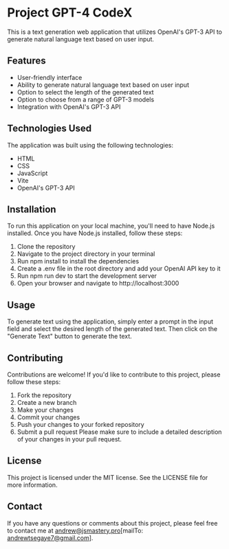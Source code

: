 # Project GPT-4 CodeX
This is a text generation web application that utilizes OpenAI's GPT-3 API to generate natural language text based on user input.

## Features

- User-friendly interface
- Ability to generate natural language text based on user input
- Option to select the length of the generated text
- Option to choose from a range of GPT-3 models
- Integration with OpenAI's GPT-3 API

## Technologies Used
The application was built using the following technologies:

- HTML
- CSS
- JavaScript
- Vite
- OpenAI's GPT-3 API

## Installation
To run this application on your local machine, you'll need to have Node.js installed. Once you have Node.js installed, follow these steps:

1. Clone the repository
2. Navigate to the project directory in your terminal
3. Run npm install to install the dependencies
4. Create a .env file in the root directory and add your OpenAI API key to it
5. Run npm run dev to start the development server
6. Open your browser and navigate to http://localhost:3000

## Usage
To generate text using the application, simply enter a prompt in the input field and select the desired length of the generated text. Then click on the "Generate Text" button to generate the text.

## Contributing
Contributions are welcome! If you'd like to contribute to this project, please follow these steps:

1. Fork the repository
2. Create a new branch
3. Make your changes
4. Commit your changes
5. Push your changes to your forked repository
6. Submit a pull request
Please make sure to include a detailed description of your changes in your pull request.

## License
This project is licensed under the MIT license. See the LICENSE file for more information.

## Contact
If you have any questions or comments about this project, please feel free to contact me at andrew@jsmastery.pro[mailTo: andrewtsegaye7@gmail.com].
